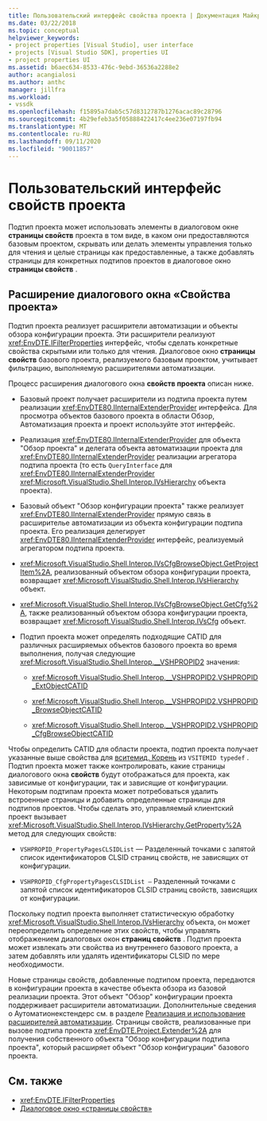 ```yaml
---
title: Пользовательский интерфейс свойства проекта | Документация Майкрософт
ms.date: 03/22/2018
ms.topic: conceptual
helpviewer_keywords:
- project properties [Visual Studio], user interface
- projects [Visual Studio SDK], properties UI
- project properties UI
ms.assetid: b6aec634-8533-476c-9ebd-36536a2288e2
author: acangialosi
ms.author: anthc
manager: jillfra
ms.workload:
- vssdk
ms.openlocfilehash: f15895a7dab5c57d8312787b1276acac89c28796
ms.sourcegitcommit: 4b29efeb3a5f05888422417c4ee236e07197fb94
ms.translationtype: MT
ms.contentlocale: ru-RU
ms.lasthandoff: 09/11/2020
ms.locfileid: "90011857"
---
```

# <a name="project-property-user-interface"></a>Пользовательский интерфейс свойств проекта

Подтип проекта может использовать элементы в диалоговом окне **страницы свойств** проекта в том виде, в каком они предоставляются базовым проектом, скрывать или делать элементы управления только для чтения и целые страницы как предоставленные, а также добавлять страницы для конкретных подтипов проектов в диалоговое окно **страницы свойств** .

## <a name="extending-the-project-property-dialog-box"></a>Расширение диалогового окна «Свойства проекта»

Подтип проекта реализует расширители автоматизации и объекты обзора конфигурации проекта. Эти расширители реализуют <xref:EnvDTE.IFilterProperties> интерфейс, чтобы сделать конкретные свойства скрытыми или только для чтения. Диалоговое окно **страницы свойств** базового проекта, реализуемого базовым проектом, учитывает фильтрацию, выполняемую расширителями автоматизации.

Процесс расширения диалогового окна **свойств проекта** описан ниже.

- Базовый проект получает расширители из подтипа проекта путем реализации <xref:EnvDTE80.IInternalExtenderProvider> интерфейса. Для просмотра объектов базового проекта в области Обзор, Автоматизация проекта и проект используйте этот интерфейс.

- Реализация <xref:EnvDTE80.IInternalExtenderProvider> для объекта "Обзор проекта" и делегата объекта автоматизации проекта для <xref:EnvDTE80.IInternalExtenderProvider> реализации агрегатора подтипа проекта (то есть `QueryInterface` для <xref:EnvDTE80.IInternalExtenderProvider> <xref:Microsoft.VisualStudio.Shell.Interop.IVsHierarchy> объекта проекта).

- Базовый объект "Обзор конфигурации проекта" также реализует <xref:EnvDTE80.IInternalExtenderProvider> прямую связь в расширителье автоматизации из объекта конфигурации подтипа проекта. Его реализация делегирует <xref:EnvDTE80.IInternalExtenderProvider> интерфейс, реализуемый агрегатором подтипа проекта.

- <xref:Microsoft.VisualStudio.Shell.Interop.IVsCfgBrowseObject.GetProjectItem%2A>, реализованный объектом обзора конфигурации проекта, возвращает <xref:Microsoft.VisualStudio.Shell.Interop.IVsHierarchy> объект.

- <xref:Microsoft.VisualStudio.Shell.Interop.IVsCfgBrowseObject.GetCfg%2A>, также реализованный объектом обзора конфигурации проекта, возвращает <xref:Microsoft.VisualStudio.Shell.Interop.IVsCfg> объект.

- Подтип проекта может определять подходящие CATID для различных расширяемых объектов базового проекта во время выполнения, получая следующие <xref:Microsoft.VisualStudio.Shell.Interop.__VSHPROPID2> значения:

  - <xref:Microsoft.VisualStudio.Shell.Interop.__VSHPROPID2.VSHPROPID_ExtObjectCATID>

  - <xref:Microsoft.VisualStudio.Shell.Interop.__VSHPROPID2.VSHPROPID_BrowseObjectCATID>

  - <xref:Microsoft.VisualStudio.Shell.Interop.__VSHPROPID2.VSHPROPID_CfgBrowseObjectCATID>

Чтобы определить CATID для области проекта, подтип проекта получает указанные выше свойства для [вситемид. Корень](<xref:Microsoft.VisualStudio.VSConstants.VSITEMID#Microsoft_VisualStudio_VSConstants_VSITEMID_Root>) из `VSITEMID typedef` . Подтип проекта может также контролировать, какие страницы диалогового окна **свойств** будут отображаться для проекта, как зависимые от конфигурации, так и зависящие от конфигурации. Некоторым подтипам проекта может потребоваться удалить встроенные страницы и добавить определенные страницы для подтипов проектов. Чтобы сделать это, управляемый клиентский проект вызывает <xref:Microsoft.VisualStudio.Shell.Interop.IVsHierarchy.GetProperty%2A> метод для следующих свойств:

- `VSHPROPID_PropertyPagesCLSIDList` — Разделенный точками с запятой список идентификаторов CLSID страниц свойств, не зависящих от конфигурации.

- `VSHPROPID_CfgPropertyPagesCLSIDList —` Разделенный точками с запятой список идентификаторов CLSID страниц свойств, зависящих от конфигурации.

Поскольку подтип проекта выполняет статистическую обработку <xref:Microsoft.VisualStudio.Shell.Interop.IVsHierarchy> объекта, он может переопределить определение этих свойств, чтобы управлять отображением диалоговых окон **страниц свойств** . Подтип проекта может извлекать эти свойства из внутреннего базового проекта, а затем добавлять или удалять идентификаторы CLSID по мере необходимости.

Новые страницы свойств, добавленные подтипом проекта, передаются в конфигурации проекта в качестве объекта обзора из базовой реализации проекта. Этот объект "Обзор" конфигурации проекта поддерживает расширители автоматизации. Дополнительные сведения о Аутоматионекстендерс см. в разделе [Реализация и использование расширителей автоматизации](/previous-versions/0y92k2w2(v=vs.140)). Страницы свойств, реализованные при вызове подтипа проекта <xref:EnvDTE.Project.Extender%2A> для получения собственного объекта "Обзор конфигурации подтипа проекта", который расширяет объект "Обзор конфигурации" базового проекта.

## <a name="see-also"></a>См. также

- <xref:EnvDTE.IFilterProperties>
- [Диалоговое окно «страницы свойств»](/previous-versions/visualstudio/visual-studio-2010/as5chysf(v=vs.100))